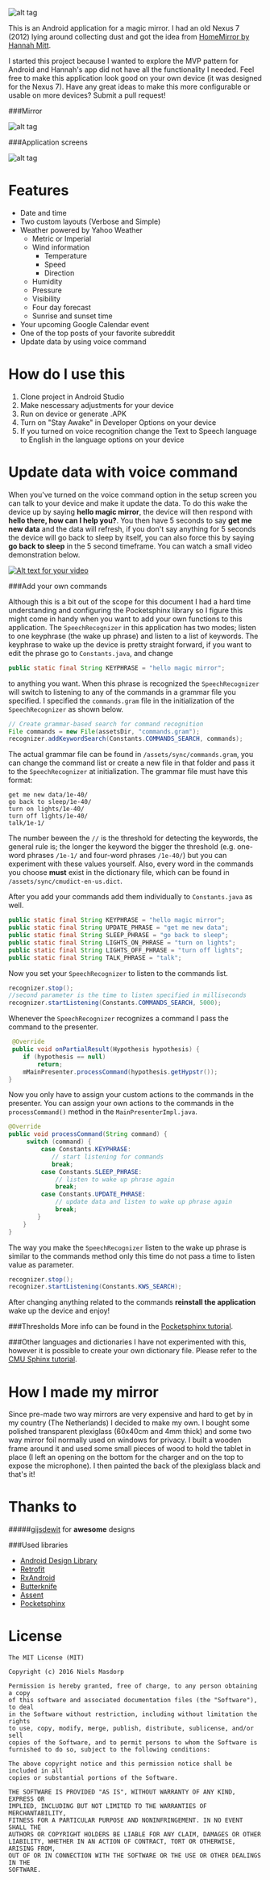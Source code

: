 ![alt tag](https://github.com/NielsMasdorp/Speculum-Android/blob/master/app/src/main/assets/Speculum_promo.jpg)

This is an Android application for a magic mirror.
I had an old Nexus 7 (2012) lying around collecting dust and got the idea from [HomeMirror by Hannah Mitt](https://github.com/HannahMitt/HomeMirror).

I started this project because I wanted to explore the MVP pattern for Android and Hannah's app did not have all the functionality I needed. Feel free to make this application look good on your own device (it was designed for the Nexus 7). Have any great ideas to make this more configurable or usable on more devices? 
Submit a pull request!

###Mirror

![alt tag](https://github.com/NielsMasdorp/Speculum-Android/blob/master/app/src/main/assets/mirror.jpg)

###Application screens

![alt tag](https://raw.githubusercontent.com/NielsMasdorp/Speculum-Android/master/app/src/main/assets/screens_1080p.jpg)

Features
====
* Date and time
* Two custom layouts (Verbose and Simple)
* Weather powered by Yahoo Weather
  * Metric or Imperial
  * Wind information
    * Temperature
    * Speed
    * Direction
  * Humidity
  * Pressure
  * Visibility
  * Four day forecast
  * Sunrise and sunset time
* Your upcoming Google Calendar event
* One of the top posts of your favorite subreddit
* Update data by using voice command

How do I use this
====

1. Clone project in Android Studio
2. Make nescessary adjustments for your device
3. Run on device or generate .APK
4. Turn on "Stay Awake" in Developer Options on your device
5. If you turned on voice recognition change the Text to Speech language to English in the language options on your device

Update data with voice command
====

When you've turned on the voice command option in the setup screen you can talk to your device and make it update the data. To do this wake the device up by saying **hello magic mirror**, the device will then respond with **hello there, how can I help you?**. You then have 5 seconds to say **get me new data** and the data will refresh, if you don't say anything for 5 seconds the device will go back to sleep by itself, you can also force this by saying **go back to sleep** in the 5 second timeframe. You can watch a small video demonstration below.

[![Alt text for your video](http://img.youtube.com/vi/bRPGOPEYoYI/0.jpg)](https://www.youtube.com/watch?v=bRPGOPEYoYI)

###Add your own commands

Although this is a bit out of the scope for this document I had a hard time understanding and configuring the Pocketsphinx library so I figure this might come in handy when you want to add your own functions to this application.
The `SpeechRecognizer` in this application has two modes; listen to one keyphrase (the wake up phrase) and listen to a list of keywords. The keyphrase to wake up the device is pretty straight forward, if you want to edit the phrase go to `Constants.java`,  and change 

```java
public static final String KEYPHRASE = "hello magic mirror";
```

to anything you want. When this phrase is recognized the `SpeechRecognizer` will switch to listening to any of the commands in a grammar file you specified. I specified the `commands.gram` file in the initialization of the `SpeechRecognizer` as shown below.

```java
// Create grammar-based search for command recognition
File commands = new File(assetsDir, "commands.gram");
recognizer.addKeywordSearch(Constants.COMMANDS_SEARCH, commands);
```

The actual grammar file can be found in `/assets/sync/commands.gram`, you can change the command list or create a new file in that folder and pass it to the `SpeechRecognizer` at initialization. The grammar file must have this format:

```
get me new data/1e-40/
go back to sleep/1e-40/
turn on lights/1e-40/
turn off lights/1e-40/
talk/1e-1/
```
The number beween the `//` is the threshold for detecting the keywords, the general rule is; the longer the keyword the bigger the threshold (e.g. one-word phrases `/1e-1/` and four-word phrases `/1e-40/`) but you can experiment with these values yourself. Also, every word in the commands you choose **must** exist in the dictionary file, which can be found in `/assets/sync/cmudict-en-us.dict`.

After you add your commands add them individually to `Constants.java` as well.

```java
public static final String KEYPHRASE = "hello magic mirror";
public static final String UPDATE_PHRASE = "get me new data";
public static final String SLEEP_PHRASE = "go back to sleep";
public static final String LIGHTS_ON_PHRASE = "turn on lights";
public static final String LIGHTS_OFF_PHRASE = "turn off lights";
public static final String TALK_PHRASE = "talk";
```

Now you set your `SpeechRecognizer` to listen to the commands list.

```java
recognizer.stop();
//second parameter is the time to listen specified in milliseconds
recognizer.startListening(Constants.COMMANDS_SEARCH, 5000);
```
Whenever the `SpeechRecognizer` recognizes a command I pass the command to the presenter.

```java
 @Override
 public void onPartialResult(Hypothesis hypothesis) {
    if (hypothesis == null)
        return;
    mMainPresenter.processCommand(hypothesis.getHypstr());
}
```
Now you only have to assign your custom actions to the commands in the presenter. You can assign your own actions to the commands in the `processCommand()` method in the `MainPresenterImpl.java`.

```java
@Override
public void processCommand(String command) {
     switch (command) {
         case Constants.KEYPHRASE:
            // start listening for commands
            break;
         case Constants.SLEEP_PHRASE:
             // listen to wake up phrase again
             break;
         case Constants.UPDATE_PHRASE:
             // update data and listen to wake up phrase again
             break;
        }
    }
}
```

The way you make the `SpeechRecognizer` listen to the wake up phrase is similar to the commands method only this time do not pass a time to listen value as parameter.

```java
recognizer.stop();
recognizer.startListening(Constants.KWS_SEARCH);
```

After changing anything related to the commands **reinstall the application** wake up the device and enjoy!

###Thresholds
More info can be found in the [Pocketsphinx  tutorial](http://cmusphinx.sourceforge.net/wiki/tutoriallm).

###Other languages and dictionaries
I have not experimented with this, however it is possible to create your own dictionary file. Please refer to the [CMU Sphinx tutorial](http://cmusphinx.sourceforge.net/wiki/tutorial).

How I made my mirror
====

Since pre-made two way mirrors are very expensive and hard to get by in my country (The Netherlands) I decided to make my own.
I bought some polished transparent plexiglass (60x40cm and 4mm thick) and some two way mirror foil normally used on windows for privacy. I built a wooden frame around it and used some small pieces of wood to hold the tablet in place (I left an opening on the bottom for the charger and on the top to expose the microphone). I then painted the back of the plexiglass black and that's it!

Thanks to
====

#####[gijsdewit](https://github.com/gijsdewit) for **awesome** designs

###Used libraries
* [Android Design Library](http://developer.android.com/tools/support-library/index.html)
* [Retrofit](https://github.com/square/retrofit)
* [RxAndroid](https://github.com/ReactiveX/RxAndroid)
* [Butterknife](https://github.com/JakeWharton/butterknife)
* [Assent](https://github.com/afollestad/assent)
* [Pocketsphinx](http://cmusphinx.sourceforge.net/wiki/tutorialandroid)

License
====
```
The MIT License (MIT)

Copyright (c) 2016 Niels Masdorp

Permission is hereby granted, free of charge, to any person obtaining a copy
of this software and associated documentation files (the "Software"), to deal
in the Software without restriction, including without limitation the rights
to use, copy, modify, merge, publish, distribute, sublicense, and/or sell
copies of the Software, and to permit persons to whom the Software is
furnished to do so, subject to the following conditions:

The above copyright notice and this permission notice shall be included in all
copies or substantial portions of the Software.

THE SOFTWARE IS PROVIDED "AS IS", WITHOUT WARRANTY OF ANY KIND, EXPRESS OR
IMPLIED, INCLUDING BUT NOT LIMITED TO THE WARRANTIES OF MERCHANTABILITY,
FITNESS FOR A PARTICULAR PURPOSE AND NONINFRINGEMENT. IN NO EVENT SHALL THE
AUTHORS OR COPYRIGHT HOLDERS BE LIABLE FOR ANY CLAIM, DAMAGES OR OTHER
LIABILITY, WHETHER IN AN ACTION OF CONTRACT, TORT OR OTHERWISE, ARISING FROM,
OUT OF OR IN CONNECTION WITH THE SOFTWARE OR THE USE OR OTHER DEALINGS IN THE
SOFTWARE.
```
